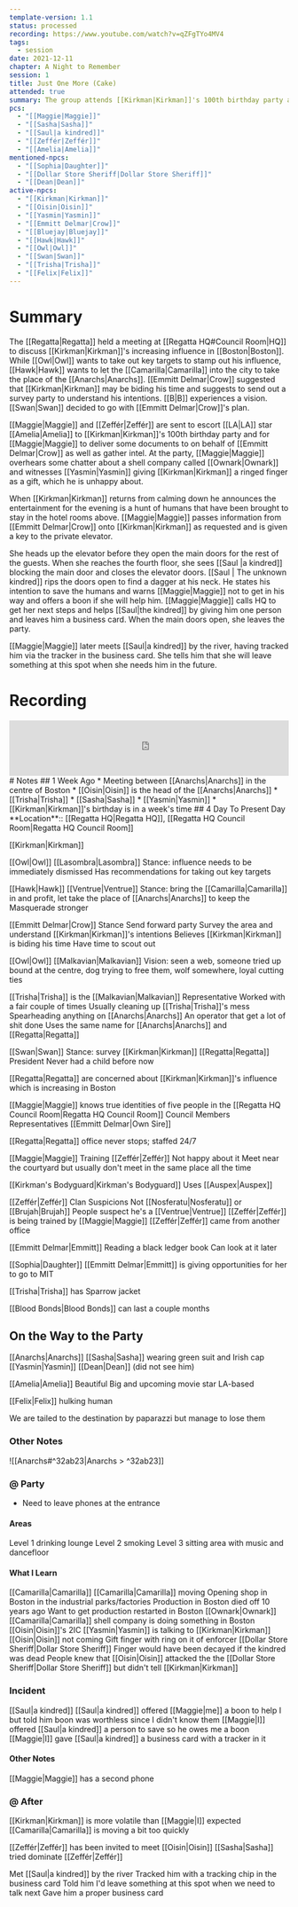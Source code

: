 ```yaml
---
template-version: 1.1
status: processed
recording: https://www.youtube.com/watch?v=qZFgTYo4MV4
tags:
  - session
date: 2021-12-11
chapter: A Night to Remember
session: 1
title: Just One More (Cake)
attended: true
summary: The group attends [[Kirkman|Kirkman]]'s 100th birthday party and an incident occurs where humans are hunted in the hotel as entertainment, risking the Masquerade.
pcs:
  - "[[Maggie|Maggie]]"
  - "[[Sasha|Sasha]]"
  - "[[Saul|a kindred]]"
  - "[[Zeffér|Zeffér]]"
  - "[[Amelia|Amelia]]"
mentioned-npcs:
  - "[[Sophia|Daughter]]"
  - "[[Dollar Store Sheriff|Dollar Store Sheriff]]"
  - "[[Dean|Dean]]"
active-npcs:
  - "[[Kirkman|Kirkman]]"
  - "[[Oisin|Oisin]]"
  - "[[Yasmin|Yasmin]]"
  - "[[Emmitt Delmar|Crow]]"
  - "[[Bluejay|Bluejay]]"
  - "[[Hawk|Hawk]]"
  - "[[Owl|Owl]]"
  - "[[Swan|Swan]]"
  - "[[Trisha|Trisha]]"
  - "[[Felix|Felix]]"
---
```

# Summary
The [[Regatta|Regatta]] held a meeting at [[Regatta HQ#Council Room|HQ]] to discuss [[Kirkman|Kirkman]]'s increasing influence in [[Boston|Boston]]. While [[Owl|Owl]] wants to take out key targets to stamp out his influence, [[Hawk|Hawk]] wants to let the [[Camarilla|Camarilla]] into the city to take the place of the [[Anarchs|Anarchs]]. [[Emmitt Delmar|Crow]] suggested that [[Kirkman|Kirkman]] may be biding his time and suggests to send out a survey party to understand his intentions. [[B|B]] experiences a vision. [[Swan|Swan]] decided to go with [[Emmitt Delmar|Crow]]'s plan.

[[Maggie|Maggie]] and [[Zeffér|Zeffér]] are sent to escort [[LA|LA]] star [[Amelia|Amelia]] to [[Kirkman|Kirkman]]'s 100th birthday party and for [[Maggie|Maggie]] to deliver some documents to on behalf of [[Emmitt Delmar|Crow]] as well as gather intel. At the party, [[Maggie|Maggie]] overhears some chatter about a shell company called [[Ownark|Ownark]] and witnesses [[Yasmin|Yasmin]] giving [[Kirkman|Kirkman]] a ringed finger as a gift, which he is unhappy about.

When [[Kirkman|Kirkman]] returns from calming down he announces the entertainment for the evening is a hunt of humans that have been brought to stay in the hotel rooms above. [[Maggie|Maggie]] passes information from [[Emmitt Delmar|Crow]] onto [[Kirkman|Kirkman]] as requested and is given a key to the private elevator.

She heads up the elevator before they open the main doors for the rest of the guests. When she reaches the fourth floor, she sees [[Saul |a kindred]] blocking the main door and closes the elevator doors. [[Saul | The unknown kindred]] rips the doors open to find a dagger at his neck. He states his intention to save the humans and warns [[Maggie|Maggie]] not to get in his way and offers a boon if she will help him. [[Maggie|Maggie]] calls HQ to get her next steps and helps [[Saul|the kindred]] by giving him one person and leaves him a business card. When the main doors open, she leaves the party.

[[Maggie|Maggie]] later meets [[Saul|a kindred]] by the river, having tracked him via the tracker in the business card. She tells him that she will leave something at this spot when she needs him in the future.
# Recording
<iframe width="100%" height="100" src="https://www.youtube.com/embed/qZFgTYo4MV4?modestbranding=1&rel=0" title="VtM Shadows of Boston - Session 4 - Torpor" frameborder="0"></iframe>
# Notes
## 1 Week Ago
* Meeting between [[Anarchs|Anarchs]] in the centre of Boston
* [[Oisin|Oisin]] is the head of the [[Anarchs|Anarchs]]
* [[Trisha|Trisha]]
* [[Sasha|Sasha]]
* [[Yasmin|Yasmin]]
* [[Kirkman|Kirkman]]'s birthday is in a week's time
## 4 Day To Present Day
**Location**:: [[Regatta HQ|Regatta HQ]], [[Regatta HQ Council Room|Regatta HQ Council Room]]

[[Kirkman|Kirkman]]

[[Owl|Owl]]
	[[Lasombra|Lasombra]]
	Stance: influence needs to be immediately dismissed
	Has recommendations for taking out key targets

[[Hawk|Hawk]]
	[[Ventrue|Ventrue]]
	Stance: bring the [[Camarilla|Camarilla]] in and profit, let take the place of [[Anarchs|Anarchs]] to keep the Masquerade stronger

[[Emmitt Delmar|Crow]]
	Stance
		Send forward party
		Survey the area and understand [[Kirkman|Kirkman]]'s intentions
		Believes [[Kirkman|Kirkman]] is biding his time
		Have time to scout out

[[Owl|Owl]]
	[[Malkavian|Malkavian]]
	Vision: seen a web, someone tried up bound at the centre, dog trying to free them, wolf somewhere, loyal cutting ties

[[Trisha|Trisha]] is the [[Malkavian|Malkavian]] Representative
	Worked with a fair couple of times
		Usually cleaning up [[Trisha|Trisha]]'s mess
		Spearheading anything on [[Anarchs|Anarchs]]
		An operator that get a lot of shit done
	Uses the same name for [[Anarchs|Anarchs]] and [[Regatta|Regatta]]

[[Swan|Swan]]
	Stance: survey [[Kirkman|Kirkman]]
	[[Regatta|Regatta]] President
	Never had a child before now

[[Regatta|Regatta]] are concerned about [[Kirkman|Kirkman]]'s influence which is increasing in Boston

[[Maggie|Maggie]] knows true identities of five people in the [[Regatta HQ Council Room|Regatta HQ Council Room]]
	Council Members Representatives
	[[Emmitt Delmar|Own Sire]]

[[Regatta|Regatta]] office never stops; staffed 24/7

[[Maggie|Maggie]]
	Training [[Zeffér|Zeffér]]
		Not happy about it
		Meet near the courtyard but usually don't meet in the same place all the time

[[Kirkman's Bodyguard|Kirkman's Bodyguard]]
	Uses [[Auspex|Auspex]]

[[Zeffér|Zeffér]]
	Clan Suspicions
		Not [[Nosferatu|Nosferatu]] or [[Brujah|Brujah]]
		People suspect he's a [[Ventrue|Ventrue]]
	[[Zeffér|Zeffér]] is being trained by [[Maggie|Maggie]]
	[[Zeffér|Zeffér]] came from another office

[[Emmitt Delmar|Emmitt]]
	Reading a black ledger book
		Can look at it later

[[Sophia|Daughter]]
	[[Emmitt Delmar|Emmitt]] is giving opportunities for her to go to MIT

[[Trisha|Trisha]] has Sparrow jacket

[[Blood Bonds|Blood Bonds]] can last a couple months

## On the Way to the Party
[[Anarchs|Anarchs]]
	[[Sasha|Sasha]]
		wearing green suit and Irish cap
	[[Yasmin|Yasmin]]
	[[Dean|Dean]] (did not see him)

[[Amelia|Amelia]]
	Beautiful
	Big and upcoming movie star
	LA-based

[[Felix|Felix]]
	hulking human

We are tailed to the destination by paparazzi but manage to lose them

### Other Notes
![[Anarchs#^32ab23|Anarchs > ^32ab23]]

### @ Party
* Need to leave phones at the entrance
#### Areas
Level 1 drinking lounge
Level 2 smoking
Level 3 sitting area with music and dancefloor

#### What I Learn
[[Camarilla|Camarilla]]
	[[Camarilla|Camarilla]] moving
	Opening shop in Boston in the industrial parks/factories
	Production in Boston died off 10 years ago
	Want to get production restarted in Boston
[[Ownark|Ownark]] [[Camarilla|Camarilla]] shell company is doing something in Boston
[[Oisin|Oisin]]'s 2IC [[Yasmin|Yasmin]] is talking to [[Kirkman|Kirkman]]
	[[Oisin|Oisin]] not coming
	Gift finger with ring on it of enforcer [[Dollar Store Sheriff|Dollar Store Sheriff]]
		Finger would have been decayed if the kindred was dead
People knew that [[Oisin|Oisin]] attacked the the [[Dollar Store Sheriff|Dollar Store Sheriff]] but didn't tell [[Kirkman|Kirkman]]

### Incident
[[Saul|a kindred]]
	[[Saul|a kindred]] offered [[Maggie|me]] a boon to help I but told him boon was worthless since I didn't know them
	[[Maggie|I]] offered [[Saul|a kindred]] a person to save so he owes me a boon
	[[Maggie|I]] gave [[Saul|a kindred]] a business card with a tracker in it

#### Other Notes
[[Maggie|Maggie]] has a second phone

### @ After
[[Kirkman|Kirkman]] is more volatile than [[Maggie|I]] expected
[[Camarilla|Camarilla]] is moving a bit too quickly

[[Zeffér|Zeffér]] has been invited to meet [[Oisin|Oisin]]
[[Sasha|Sasha]] tried dominate [[Zeffér|Zeffér]]

Met [[Saul|a kindred]] by the river
	Tracked him with a tracking chip in the business card
	Told him I'd leave something at this spot when we need to talk next
	Gave him a proper business card

